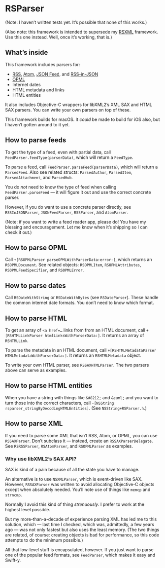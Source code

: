 # RSParser

(Note: I haven’t written tests yet. It’s possible that none of this works.)

(Also note: this framework is intended to supersede my [RSXML](https://github.com/brentsimmons/RSXML) framework. Use this one instead. Well, once it’s working, that is.)

## What’s inside

This framework includes parsers for:

* [RSS](http://cyber.harvard.edu/rss/rss.html), [Atom](https://tools.ietf.org/html/rfc4287), [JSON Feed](https://jsonfeed.org/), and [RSS-in-JSON](https://github.com/scripting/Scripting-News/blob/master/rss-in-json/README.md)
* [OPML](http://dev.opml.org/)
* Internet dates
* HTML metadata and links
* HTML entities

It also includes Objective-C wrappers for libXML2’s XML SAX and HTML SAX parsers. You can write your own parsers on top of these.

This framework builds for macOS. It *could* be made to build for iOS also, but I haven’t gotten around to it yet.

## How to parse feeds

To get the type of a feed, even with partial data, call `FeedParser.feedType(parserData)`, which will return a `FeedType`.

To parse a feed, call `FeedParser.parseFeed(parserData)`, which will return a `ParsedFeed`. Also see related structs: `ParsedAuthor`, `ParsedItem`, `ParsedAttachment`, and `ParsedHub`.

You do *not* need to know the type of feed when calling `FeedParser.parseFeed` — it will figure it out and use the correct concrete parser.

However, if you do want to use a concrete parser directly, see `RSSInJSONParser`, `JSONFeedParser`, `RSSParser`, and `AtomParser`.

(Note: if you want to write a feed reader app, please do! You have my blessing and encouragement. Let me know when it’s shipping so I can check it out.)

## How to parse OPML

Call `+[RSOPMLParser parseOPMLWithParserData:error:]`, which returns an `RSOPMLDocument`. See related objects: `RSOPMLItem`, `RSOPMLAttributes`, `RSOPMLFeedSpecifier`, and `RSOPMLError`.

## How to parse dates

Call `RSDateWithString` or `RSDateWithBytes` (see `RSDateParser`). These handle the common internet date formats. You don’t need to know which format.

## How to parse HTML

To get an array of `<a href=…` links from from an HTML document, call `+[RSHTMLLinkParser htmlLinksWithParserData:]`. It returns an array of `RSHTMLLink`.

To parse the metadata in an HTML document, call `+[RSHTMLMetadataParser HTMLMetadataWithParserData:]`. It returns an `RSHTMLMetadata` object.

To write your own HTML parser, see `RSSAXHTMLParser`. The two parsers above can serve as examples.

## How to parse HTML entities

When you have a string with things like `&#8212;` and `&euml;` and you want to turn those into the correct characters, call `-[NSString rsparser_stringByDecodingHTMLEntities]`. (See `NSString+RSParser.h`.)

## How to parse XML

If you need to parse some XML that isn’t RSS, Atom, or OPML, you can use `RSSAXParser`. Don’t subclass it — instead, create an `RSSAXParserDelegate`. See `RSRSSParser`, `RSAtomParser`, and `RSOPMLParser` as examples.

### Why use libXML2’s SAX API?

SAX is kind of a pain because of all the state you have to manage.

An alternative is to use `NSXMLParser`, which is event-driven like SAX. However, `RSSAXParser` was written to avoid allocating Objective-C objects except when absolutely needed. You’ll note use of things like `memcp` and `strncmp`.

Normally I avoid this kind of thing *strenuously*. I prefer to work at the highest level possible.

But my more-than-a-decade of experience parsing XML has led me to this solution, which — last time I checked, which was, admittedly, a few years ago — was not only fastest but also uses the least memory. (The two things are related, of course: creating objects is bad for performance, so this code attempts to do the minimum possible.)

All that low-level stuff is encapsulated, however. If you just want to parse one of the popular feed formats, see `FeedParser`, which makes it easy and Swift-y.
